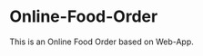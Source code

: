 # Online-Food-Order

This is an Online Food Order based on Web-App.









































































